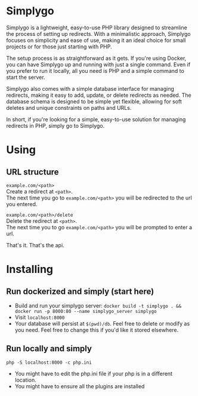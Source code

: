 # Simplygo

Simplygo is a lightweight, easy-to-use PHP library designed to streamline the process of setting up redirects. With a minimalistic approach, Simplygo focuses on simplicity and ease of use, making it an ideal choice for small projects or for those just starting with PHP.

The setup process is as straightforward as it gets. If you're using Docker, you can have Simplygo up and running with just a single command. Even if you prefer to run it locally, all you need is PHP and a simple command to start the server.

Simplygo also comes with a simple database interface for managing redirects, making it easy to add, update, or delete redirects as needed. The database schema is designed to be simple yet flexible, allowing for soft deletes and unique constraints on paths and URLs.

In short, if you're looking for a simple, easy-to-use solution for managing redirects in PHP, simply go to Simplygo.

# Using

## URL structure
`example.com/<path>`  
Create a redirect at `<path>`.  
The next time you go to `example.com/<path>` you will be redirected to the url you entered.  


`example.com/<path>/delete`  
Delete the redirect at `<path>`.  
The next time you to go `example.com/<path>` you will be prompted to enter a url.  

That's it. That's the api.




# Installing
## Run dockerized and simply  (start here) 
* Build and run your simplygo server: `docker build -t simplygo . && docker run -p 8000:80 --name simplygo_server simplygo`  
* Visit `localhost:8000`
* Your database will persist at `$(pwd)/db`. Feel free to delete or modify as you need. Feel free to change this if you'd like it stored elsewhere.


## Run locally and simply
`php -S localhost:8000 -c php.ini`   

* You might have to edit the php.ini file if your php is in a different location.  
* You might have to ensure all the plugins are installed  
